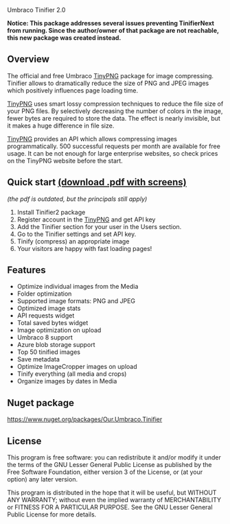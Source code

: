 Umbraco Tinifier 2.0

**Notice: This package addresses several issues preventing TinifierNext from running. Since the author/owner of that package are not reachable, this new package was created instead.**

## Overview
The official and free Umbraco [TinyPNG][tp] package for image compressing. Tinifier allows to dramatically reduce the size of PNG and JPEG images which positively influences  page loading time.

[TinyPNG][tp] uses smart lossy compression techniques to reduce the file size of your PNG files. By selectively decreasing the number of colors in the image, fewer bytes are required to store the data. The effect is nearly invisible, but it makes a huge difference in file size. 

[TinyPNG][tp] provides an API which allows compressing images programmatically. 500 successful requests per month are available for free usage. It can be not enough for large enterprise websites, so check prices on the TinyPNG website before the start.

## Quick start [(download .pdf with screens)][qs]
*(the pdf is outdated, but the principals still apply)*
1. Install Tinifier2 package
2. Register account in the [TinyPNG][tp] and get API key
3. Add the Tinifier section for your user in the Users section.
4. Go to the Tinifier settings and set API key.
5. Tinify (compress) an appropriate image 
6. Your visitors are happy with fast loading pages!


## Features
- Optimize individual images from the Media
- Folder optimization
- Supported image formats: PNG and JPEG
- Optimized image stats 
- API requests widget
- Total saved bytes widget
- Image optimization on upload
- Umbraco 8 support
- Azure blob storage support
- Top 50 tinified images
- Save metadata
- Optimize ImageCropper images on upload
- Tinify everything (all media and crops)
- Organize images by dates in Media

## Nuget package
https://www.nuget.org/packages/Our.Umbraco.Tinifier

## License

This program is free software: you can redistribute it and/or modify it under the terms of the GNU Lesser General Public License as published by the Free Software Foundation, either version 3 of the License, or (at your option) any later version.

This program is distributed in the hope that it will be useful, but WITHOUT ANY WARRANTY; without even the implied warranty of MERCHANTABILITY or FITNESS FOR A PARTICULAR PURPOSE. See the GNU Lesser General Public License for more details.

[bd]: http://backend-devs.com/
[tp]: https://tinypng.com
[qs]: https://our.umbraco.org/FileDownload?id=17908
